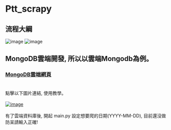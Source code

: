 # Ptt_scrapy
## 流程大綱
![image](https://im6.ezgif.com/tmp/ezgif-6-a96f622186ce.gif)
![image](https://im6.ezgif.com/tmp/ezgif-6-9047f1085401.gif)

## MongoDB雲端開發, 所以以雲端Mongodb為例。
### [MongoDB雲端網頁](https://account.mongodb.com/account/login)<br><br>
點擊以下圖片連結, 使用教學。<br><br>
[![image](https://i.imgur.com/hJoWWMv.png)](https://drive.google.com/open?id=1mKID7gVvBlrk-1Wr5Gd5XwscDbbtg7nA)<br><br>
有了雲端資料庫後, 開起 main.py 設定想要爬的日期(YYYY-MM-DD), 目前還沒做防呆請輸入正確!


